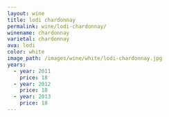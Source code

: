 ```yaml
---
layout: wine
title: lodi chardonnay
permalink: wine/lodi-chardonnay/
winename: chardonnay
varietal: chardonnay
ava: lodi
color: white
image_path: /images/wine/white/lodi-chardonnay.jpg
years:
  - year: 2011
    price: 18
  - year: 2012
    price: 18
  - year: 2013
    price: 18
---
```



